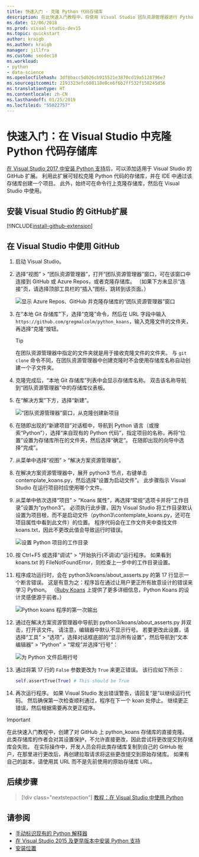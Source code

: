 ```yaml
---
title: 快速入门 - 克隆 Python 代码存储库
description: 在此快速入门教程中，将使用 Visual Studio 团队资源管理器进行 Python koans 存储库克隆，从而在 Visual Studio 中创建 Python 项目。
ms.date: 12/06/2018
ms.prod: visual-studio-dev15
ms.topic: quickstart
author: kraigb
ms.author: kraigb
manager: jillfra
ms.custom: seodec18
ms.workload:
- python
- data-science
ms.openlocfilehash: 3df8bacc5d026cb915521e3870cd19a5128796e7
ms.sourcegitcommit: 2193323efc608118e0ce6f6b2ff532f158245d56
ms.translationtype: HT
ms.contentlocale: zh-CN
ms.lasthandoff: 01/25/2019
ms.locfileid: "55022757"
---
```

# <a name="quickstart-clone-a-repository-of-python-code-in-visual-studio"></a>快速入门：在 Visual Studio 中克隆 Python 代码存储库

[在 Visual Studio 2017 中安装 Python 支持](installing-python-support-in-visual-studio.md)后，可以添加适用于 Visual Studio 的 GitHub 扩展。 利用此扩展可轻松克隆 Python 代码的存储库，并在 IDE 中通过该存储库创建一个项目。 此外，始终可在命令行上克隆存储库，然后在 Visual Studio 中使用。

## <a name="install-the-github-extension-for-visual-studio"></a>安装 Visual Studio 的 GitHub扩展

[!INCLUDE[install-github-extension](includes/install-github-extension.md)]

## <a name="work-with-github-in-visual-studio"></a>在 Visual Studio 中使用 GitHub

1. 启动 Visual Studio。

1. 选择“视图” > “团队资源管理器”，打开“团队资源管理器”窗口，可在该窗口中连接到 GitHub 或 Azure Repos，或者克隆存储库。 （如果下方未显示“连接”页，请选择顶部工具栏的“插入”图标，跳转到该页面。）

    ![显示 Azure Repos、GitHub 并克隆存储库的“团队资源管理器”窗口](media/team-explorer.png)

1. 在“本地 Git 存储库”下，选择“克隆”命令，然后在 URL 字段中输入 `https://github.com/gregmalcolm/python_koans`，输入克隆文件的文件夹，再选择“克隆”按钮。

    > [!Tip]
    > 在团队资源管理器中指定的文件夹就是用于接收克隆文件的文件夹。 与 `git clone` 命令不同，在团队资源管理器中创建克隆时不会使用存储库名称自动创建一个子文件夹。

1. 克隆完成后，“本地 Git 存储库”列表中会显示存储库名称。 双击该名称导航到“团队资源管理器”中的存储库仪表板。

1. 在“解决方案”下方，选择“新建”。

    ![“团队资源管理器”窗口，从克隆创建新项目](media/team-explorer-new-project.png)

1. 在随即出现的“新建项目”对话框中，导航到 Python 语言（或搜索“Python”），选择“来自现有的 Python 代码”，指定项目的名称，再将“位置”设置为存储库所在的文件夹，然后选择“确定”。 在随即出现的向导中选择“完成”。

1. 从菜单中选择“视图” > “解决方案资源管理器”。

1. 在解决方案资源管理器中，展开 python3 节点，右键单击 contemplate_koans.py，然后选择“设置为启动文件”。 此步骤指示 Visual Studio 在运行项目时应使用哪个文件。

1. 从菜单中依次选择“项目” > “Koans 属性”，再选择“常规”选项卡并将“工作目录”设置为“python3”。 必须执行此步骤，因为 Visual Studio 将工作目录默认设置为项目根，而不是启动文件（python3\contemplate_koans.py，还可在项目属性中看到此文件）的位置。 程序代码会在工作文件夹中查找文件 koans.txt，因此不更改此值会导致运行时错误。

    ![设置 Python 项目的工作目录](media/projects-set-working-directory.png)

1. 按 Ctrl+F5 或选择“调试” > “开始执行(不调试)”运行程序。 如果看到 koans.txt 的 FileNotFoundError，则检查上一步中的工作目录设置。

1. 程序成功运行时，会在 python3/koans/about_asserts.py 的第 17 行显示一个断言错误。 这是有意为之：程序旨在通过让用户更正所有故意设计的错误来学习 Python。 （[Ruby Koans](https://rubykoans.com/) 上提供了更多详细信息，Python Koans 的设计灵感便源于前者。）

    ![Python koans 程序的第一次输出](media/koans-output.png)

1. 通过在解决方案资源管理器中导航到 python3/koans/about_asserts.py 并双击，打开该文件。 请注意，编辑器中默认不显示行号。 若要更改此设置，请选择“工具” > “选项”，选择对话框底部的“显示所有设置”，然后导航到“文本编辑器” > “Python” > “常规”并选择“行号”：

    ![为 Python 文件启用行号](media/options-general-line-numbers.png)

1. 通过将第 17 行的 `False` 参数更改为 `True` 来更正错误。 该行应如下所示：

    ```python
    self.assertTrue(True) # This should be True
    ```

1. 再次运行程序。 如果 Visual Studio 发出错误警告，请回复“是”以继续运行代码。 然后确保第一次检查顺利通过，程序在下一个 koan 处停止。 继续更正错误，然后根据需要再次更正程序。

> [!Important]
> 在此快速入门教程中，创建了对 GitHub 上 python_koans 存储库的直接克隆。 此类存储库的作者会对其设置保护，不允许直接更改，因此尝试将更改提交到存储库会失败。 在实际操作中，开发人员会将此类存储库复制到自己的 GitHub 帐户，在那里进行更改后，再创建拉取请求将这些更改提交到原始存储库。 如果有自己的副本，请使用其 URL 而不是先前使用的原始存储库 URL。

## <a name="next-steps"></a>后续步骤

> [!div class="nextstepaction"]
> [教程：在 Visual Studio 中使用 Python](tutorial-working-with-python-in-visual-studio-step-01-create-project.md)

## <a name="see-also"></a>请参阅

- [手动标识现有的 Python 解释器](managing-python-environments-in-visual-studio.md#manually-identify-an-existing-environment)
- [在 Visual Studio 2015 及更早版本中安装 Python 支持](installing-python-support-in-visual-studio.md)
- [安装位置](installing-python-support-in-visual-studio.md#install-locations)
